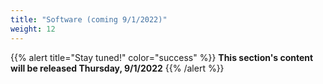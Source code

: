 ```yaml
---
title: "Software (coming 9/1/2022)"
weight: 12
---
```


{{% alert title="Stay tuned!" color="success" %}}
**This section's content will be released Thursday, 9/1/2022**
{{% /alert %}}

